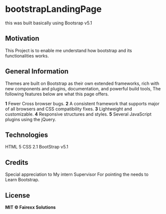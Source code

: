 # bootstrapLandingPage
this was built basically using Bootsrap v5.1


## Motivation
This Project is to enable me understand how bootstrap and its functionalities works.

## General Information
Themes are built on Bootstrap as their own extended frameworks, rich with new components and plugins, documentation, and powerful build tools, The following  features below are what this page offers.

**1** Fewer Cross browser bugs.
**2** A consistent framework that supports major of all browsers and CSS compatibility fixes.
**3** Lightweight and customizable.
**4** Responsive structures and styles.
**5** Several JavaScript plugins using the jQuery.


## Technologies
HTML 5
CSS 2.1
BootStrap v5.1



## Credits
Special appreciation to My intern Supervisor For pointing the needs to Learn Bootstrap.

## License
**MIT © Fairexx Solutions**
